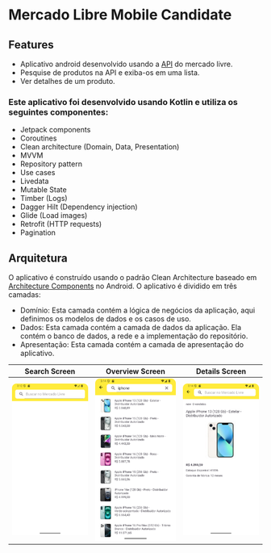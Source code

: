 # Mercado Libre Mobile Candidate

## Features
 - Aplicativo android desenvolvido usando a [API](https://api.mercadolibre.com/) do mercado livre.
 - Pesquise de produtos na API e exiba-os em uma lista.
 - Ver detalhes de um produto.

### Este aplicativo foi desenvolvido usando Kotlin e utiliza os seguintes componentes:

- Jetpack components
- Coroutines
- Clean architecture (Domain, Data, Presentation)
- MVVM
- Repository pattern
- Use cases
- Livedata
- Mutable State
- Timber (Logs)
- Dagger Hilt (Dependency injection)
- Glide (Load images)
- Retrofit (HTTP requests)
- Pagination

## Arquitetura
O aplicativo é construído usando o padrão Clean Architecture baseado em [Architecture Components](https://developer.android.com/jetpack/guide#recommended-app-arch) no Android. O aplicativo é dividido em três camadas:

- Domínio: Esta camada contém a lógica de negócios da aplicação, aqui definimos os modelos de dados e os casos de uso.
- Dados: Esta camada contém a camada de dados da aplicação. Ela contém o banco de dados, a rede e a implementação do repositório.
- Apresentação: Esta camada contém a camada de apresentação do aplicativo.

Search Screen | Overview Screen | Details Screen
--- | --- | ---
<img src="screenshot_search_screen.png" width="300" alt="Search Screen"/> | <img src="screenshot_list_products.png" width="300" alt="Overview Screen"/> | <img src="screenshot_detail_product.png" width="300" alt="Details Screen"/>
